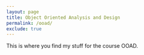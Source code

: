 ```yaml
---
layout: page
title: Object Oriented Analysis and Design
permalink: /ooad/
exclude: true
---
```

This is where you find my stuff for the course OOAD.